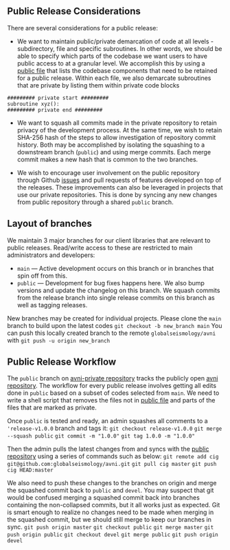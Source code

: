 Public Release Considerations
-----------------------------

There are several considerations for a public release:

* We want to maintain public/private demarcation  of code at all levels - subdirectory, file and specific subroutines. In other words, we should be able to specify which parts of the codebase we want users to have public access to at a granular level. We accomplish this by using a [public file](.public) that lists the codebase components that need to be retained for a public release. Within each file, we also demarcate subroutines that are private by listing them within private code blocks
```
######### private start #########
subroutine xyz():
######### private end #########
```

* We want to squash all commits made in the private repository to retain privacy of the development process. At the same time, we wish to retain SHA-256 hash of the steps to allow investigation of repository commit history. Both may be accomplished by isolating the squashing to a downstream branch (`public`) and using merge commits. Each merge commit makes a new hash that is common to the two branches.

* We wish to encourage user involvement on the public repository through Github [issues](https://github.com/globalseismology/avni/issues) and pull requests of features developed on top of the releases. These improvements can also be leveraged in projects that use our private repositories. This is done by syncing any new changes from public repository through a shared `public` branch.

Layout of branches
------------------

We maintain 3 major branches for our client libraries that are relevant to public releases. Read/write access to these are restricted to main administrators and developers:
* `main` — Active development occurs on this branch or in branches that spin off from this.
* `public` — Development for bug fixes happens here. We also bump versions and update the changelog on this branch. We squash commits from the release branch into single release commits on this branch as well as tagging releases.

New branches may be created for individual projects. Please clone the `main` branch to build upon the latest codes
`git checkout -b new_branch main`
You can push this locally created branch to the remote `globalseismology/avni` with
`git push -u origin new_branch`

Public Release Workflow
-----------------------

The `public` branch on [avni-private repository](https://github.com/globalseismology/avni-private) tracks the publicly open [avni repository](https://github.com/globalseismology/avni). The workflow for every public release involves getting all edits done in `public` based on a subset of codes selected from `main`. We need to write a shell script that removes the files not in [public file](.public) and parts of the files that are marked as private.

Once `public` is tested and ready, an admin squashes all comments to a `'release-v1.0.0` branch and tags it:
`git checkout release-v1.0.0`
`git merge --squash public`
`git commit -m "1.0.0"`
`git tag 1.0.0 -m "1.0.0"`

Then the admin pulls the latest changes from and syncs with the [public repository](https://github.com/globalseismology/avni) using a series of commands such as below:
`git remote add cig git@github.com:globalseismology/avni.git`
`git pull cig master`
`git push cig HEAD:master`

We also need to push these changes to the branches on origin and merge the squashed commit back to `public` and `devel`. You may suspect that git would be confused merging a squashed commit back into branches containing the non-collapsed commits, but it all works just as expected. Git is smart enough to realize no changes need to be made when merging in the squashed commit, but we should still merge to keep our branches in sync.
`git push origin master`
`git checkout public`
`git merge master`
`git push origin public`
`git checkout devel`
`git merge public`
`git push origin devel`
